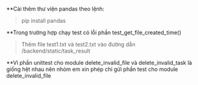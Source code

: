 **Cài thêm thư viện pandas theo lệnh:

> pip install pandas

**Trong trường hợp chạy test có lỗi phần test_get_file_created_time()

> Thêm file test1.txt và test2.txt vào đường dẫn /backend/static/task_result

**Vì phần unittest cho module delete_invalid_file và delete_invalid_task là giống hệt nhau nên nhóm em xin phép chỉ gửi phần test cho module delete_invalid_file
